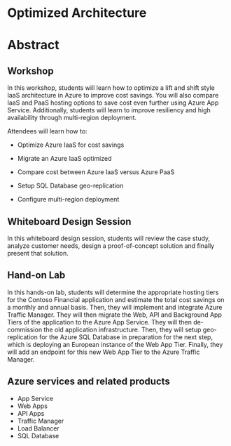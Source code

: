 # Optimized Architecture

# Abstract

## Workshop

In this workshop, students will learn how to optimize a lift and shift
style IaaS architecture in Azure to improve cost savings. You will also
compare IaaS and PaaS hosting options to save cost even further using
Azure App Service. Additionally, students will learn to improve
resiliency and high availability through multi-region deployment.

Attendees will learn how to:

-   Optimize Azure IaaS for cost savings

-   Migrate an Azure IaaS optimized

-   Compare cost between Azure IaaS versus Azure PaaS

-   Setup SQL Database geo-replication

-   Configure multi-region deployment

## Whiteboard Design Session

In this whiteboard design session, students will review the case study, analyze customer needs,
design a proof-of-concept solution and finally present that solution.


## Hand-on Lab

In this hands-on lab, students will determine the appropriate hosting tiers for the Contoso Financial application
and estimate the total cost savings on a monthly and annual basis. Then, they will implement
and integrate Azure Traffic Manager. They will then migrate the Web, API and Background App Tiers of the application to the Azure App Service. They will then de-commission the old application infrastructure. Then, they will setup geo-replication for the Azure SQL Database in preparation for the next step, which is deploying an European instance of the Web App Tier. Finally, they will add an endpoint for this new Web App Tier to the Azure Traffic Manager.  


## Azure services and related products
- App Service
- Web Apps
- API Apps
- Traffic Manager
- Load Balancer 
- SQL Database


